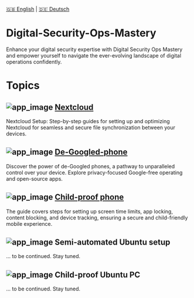 [:uk: English](README.md) | [:de: Deutsch](README_de.md) 

# Digital-Security-Ops-Mastery

Enhance your digital security expertise with Digital Security Ops Mastery and empower yourself to navigate the ever-evolving landscape of digital operations confidently.

# Topics

## ![app_image](/res/ico/nextcloud.ico) [Nextcloud](nextcloud/README.md)

Nextcloud Setup: Step-by-step guides for setting up and optimizing Nextcloud for seamless and secure file synchronization between your devices.

## ![app_image](/res/ico/android.ico) [De-Googled-phone](de-googled-phone/README.md)

Discover the power of de-Googled phones, a pathway to unparalleled control over your device. Explore privacy-focused Google-free operating and open-source apps.

## ![app_image](/res/ico/adaway.ico) [Child-proof phone](child-proof-phone/README.md)

The guide covers steps for setting up screen time limits, app locking, content blocking, and device tracking, ensuring a secure and child-friendly mobile experience.

## ![app_image](/res/ico/ubuntu.ico) Semi-automated Ubuntu setup<!--(semi-automated-ubuntu-setup/README.md)-->

... to be continued. Stay tuned.

## ![app_image](/res/ico/ubuntu_children.ico) Child-proof Ubuntu PC<!--(child-proof-ubuntu/README.md)-->

... to be continued. Stay tuned.
